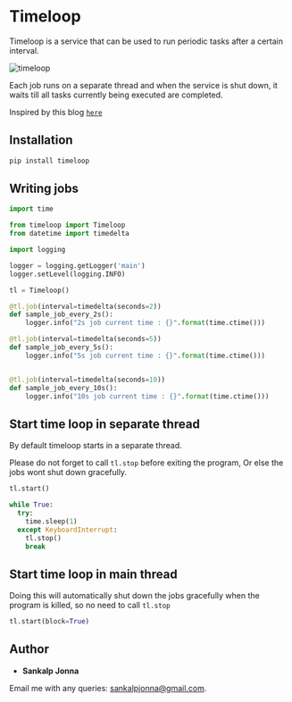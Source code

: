 # Timeloop
Timeloop is a service that can be used to run periodic tasks after a certain interval.

![timeloop](http://66.42.57.109/timeloop.jpg)

Each job runs on a separate thread and when the service is shut down, it waits till all tasks currently being executed are completed.

Inspired by this blog [`here`](https://www.g-loaded.eu/2016/11/24/how-to-terminate-running-python-threads-using-signals/)

## Installation
```sh
pip install timeloop
```

## Writing jobs
```python
import time

from timeloop import Timeloop
from datetime import timedelta

import logging

logger = logging.getLogger('main')
logger.setLevel(logging.INFO)

tl = Timeloop()

@tl.job(interval=timedelta(seconds=2))
def sample_job_every_2s():
    logger.info("2s job current time : {}".format(time.ctime()))

@tl.job(interval=timedelta(seconds=5))
def sample_job_every_5s():
    logger.info("5s job current time : {}".format(time.ctime()))


@tl.job(interval=timedelta(seconds=10))
def sample_job_every_10s():
    logger.info("10s job current time : {}".format(time.ctime()))
```

## Start time loop in separate thread
By default timeloop starts in a separate thread.

Please do not forget to call ```tl.stop``` before exiting the program, Or else the jobs wont shut down gracefully.

```python
tl.start()

while True:
  try:
    time.sleep(1)
  except KeyboardInterrupt:
    tl.stop()
    break
```

## Start time loop in main thread
Doing this will automatically shut down the jobs gracefully when the program is killed, so no need to  call ```tl.stop```
```python
tl.start(block=True)
```

## Author
* **Sankalp Jonna**

Email me with any queries: [sankalpjonna@gmail.com](sankalpjonna@gmail.com).

